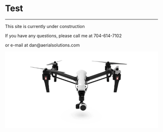 <html>

<body>
  <h1>Test</h1>
  <hr>
  <p>This site is currently under construction</p>
  <p> If you have any questions, please call me at 704-614-7102</p>
  <p> or e-mail at dan@aerialsolutions.com </p>
  
  <img src="assets/SpxP.gif" alt="sUAS" class="inline"/>

</body>

</html>
